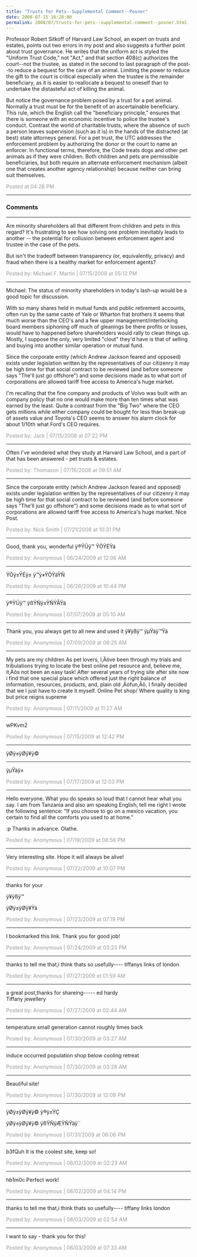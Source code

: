 ```yaml
---
title: "Trusts for Pets--Supplemental Comment--Posner"
date: 2008-07-15 16:28:00
permalink: 2008/07/trusts-for-pets--supplemental-comment--posner.html
---
```

Professor Robert Sitkoff of Harvard Law School, an expert on trusts and estates, points out two errors in my post and also suggests a further point about trust governance. He writes that the uniform act is styled the "Uniform Trust Code," not "Act," and that section 408(c) authorizes the court--not the trustee, as stated in the second to last paragraph of the post--to reduce a bequest for the care of an animal. Limiting the power to reduce the gift to the court is critical especially when the trustee is the remainder beneficiary, as it is easier to reallocate a bequest to oneself than to undertake the distasteful act of killing the animal.   
  
But notice the governance problem posed by a trust for a pet animal. Normally a trust must be for the benefit of an ascertainable beneficiary. This rule, which the English call the "beneficiary principle," ensures that there is someone with an economic incentive to police the trustee's conduct. Contrast the world of charitable trusts, where the absence of such a person leaves supervision (such as it is) in the hands of the distracted (at best) state attorneys general. For a pet trust, the UTC addresses the enforcement problem by authorizing the donor or the court to name an enforcer. In functional terms, therefore, the Code treats dogs and other pet animals as if they were children. Both children and pets are permissible beneficiaries, but both require an alternate enforcement mechanism (albeit one that creates another agency relationship) because neither can bring suit themselves.

<span style="color:#999">Posted at 04:28 PM</span>

<!-- more -->

---

### Comments

---

Are minority shareholders all that different from children and pets in this regard?  It's frustrating to see how solving one problem inevitably leads to another -- the potential for collusion between enforcement agent and trustee in the case of the pets.

But isn't the tradeoff between transparency (or, equivalently, privacy) and fraud when there is a healthy market for enforcement agents?

<span style="color:#999">Posted by: Michael F. Martin | 07/15/2008 at 05:12 PM</span>

---

Michael: The status of minority shareholders in today's lash-up would be a good topic for discussion.  

With so many shares held in mutual funds and public retirement accounts, often run by the same caste of Yale or Wharton frat brothers it seems that much worse than the CEO's and a few upper management/interlocking board members siphoning off much of gleanings be there profits or losses, would have to happened before shareholders would rally to clean things up. Mostly, I suppose the only, very limited "clout" they'd have is that of selling and buying into another similar operation or mutual fund.  

Since the corporate entity (which Andrew Jackson feared and opposed) exists under legislation written by the representatives of our citizenry it may be high time for that social contract to be reviewed (and before someone says "The'll just go offshore") and some decisions made as to what sort of corporations are allowed tariff free access to America's huge market. 

I'm recalling that the fine company and products of Volvo was built with an company policy that no one would make more than ten times what was earned by the least. Quite a contrast from the "Big Two" where the CEO gets millions while either company could be bought for less than break-up of assets value and Toyota's CEO seems to answer his alarm clock for about 1/10th what Ford's CEO requires.

<span style="color:#999">Posted by: Jack | 07/15/2008 at 07:22 PM</span>

---

Often I've wondered what they study at Harvard Law School, and a part of that has been answered - pet trusts & estates.

<span style="color:#999">Posted by: Thomason | 07/16/2008 at 09:51 AM</span>

---

Since the corporate entity (which Andrew Jackson feared and opposed) exists under legislation written by the representatives of our citizenry it may be high time for that social contract to be reviewed (and before someone says "The'll just go offshore") and some decisions made as to what sort of corporations are allowed tariff free access to America's huge market. Nice Post.

<span style="color:#999">Posted by: Nick Smith | 07/21/2008 at 10:31 PM</span>

---

Good, thank you, wonderful
ÿ®ŸÜÿ™ ŸÖŸÉŸá

<span style="color:#999">Posted by: Anonymous | 06/24/2009 at 12:06 AM</span>

---

ŸÖÿ±ŸÉÿ≤ ÿ™ÿ≠ŸÖŸäŸÑ

<span style="color:#999">Posted by: Anonymous | 06/26/2009 at 10:44 PM</span>

---

ÿ®ŸÜÿ™ ÿßŸÑÿ≤ŸÑŸÅŸä

<span style="color:#999">Posted by: Anonymous | 07/07/2009 at 05:10 AM</span>

---

Thank you, you always get to all new and used it 
ÿ¥ÿßÿ™ ÿµŸàÿ™Ÿä

<span style="color:#999">Posted by: Anonymous | 07/09/2009 at 08:25 AM</span>

---

My pets are my children 
As pet lovers, I‚Äôve been through my trials and tribulations trying to locate the best online pet resource and, believe me, it‚Äôs not been an easy task!  After several years of trying site after site now i find that one special place which offered just the 
right balance of information, resources, products, and, plain old ‚Äòfun‚Äô, I finally decided that we I just 
have to create it myself. Online Pet shop/
Where quality is king but price reigns supreme

<span style="color:#999">Posted by: Anonymous | 07/11/2009 at 11:27 AM</span>

---

wPKvm2

<span style="color:#999">Posted by: Anonymous | 07/15/2009 at 12:42 PM</span>

---

ÿØÿ±ÿØÿ¥ÿ©
___
ÿµŸàÿ±

<span style="color:#999">Posted by: Anonymous | 07/17/2009 at 12:03 PM</span>

---

Hello everyone. What you do speaks so loud that I cannot hear what you say.
I am from Tanzania and also am speaking English, tell me right I wrote the following sentence: "If you choose to go on a mexico vacation, you certain to find all the comforts you used to at home."

:p Thanks in advance. Olathe.

<span style="color:#999">Posted by: Anonymous | 07/19/2009 at 08:56 PM</span>

---

Very interesting site. Hope it will always be alive!

<span style="color:#999">Posted by: Anonymous | 07/22/2009 at 10:07 PM</span>

---

thanks for your

ÿ¥ÿßÿ™ 

ÿØÿ±ÿØÿ¥Ÿá

<span style="color:#999">Posted by: Anonymous | 07/23/2009 at 07:19 PM</span>

---

I bookmarked this link. Thank you for good job!

<span style="color:#999">Posted by: Anonymous | 07/24/2009 at 03:23 PM</span>

---


thanks to tell me that,i think thats so usefully----
tiffanys
links of london

<span style="color:#999">Posted by: Anonymous | 07/27/2009 at 01:59 AM</span>

---


a great post,thanks for shareing----- 
ed hardy  
Tiffany jewellery

<span style="color:#999">Posted by: Anonymous | 07/27/2009 at 02:44 AM</span>

---

temperature small generation cannot roughly times back

<span style="color:#999">Posted by: Anonymous | 07/30/2009 at 03:27 AM</span>

---

induce occurred population shop below cooling retreat

<span style="color:#999">Posted by: Anonymous | 07/30/2009 at 03:28 AM</span>

---

Beautiful site!

<span style="color:#999">Posted by: Anonymous | 07/30/2009 at 12:09 PM</span>

---

ÿØÿ±ÿØÿ¥ÿ© ÿ®ÿ±ŸÇ 


ÿØÿ±ÿØÿ¥ÿ© ÿßŸÑÿÆŸÑŸäÿ¨

<span style="color:#999">Posted by: Anonymous | 07/31/2009 at 06:06 PM</span>

---

b3fQuh It is the coolest site, keep so!

<span style="color:#999">Posted by: Anonymous | 08/02/2009 at 02:23 AM</span>

---

hb1m0c Perfect work!

<span style="color:#999">Posted by: Anonymous | 08/02/2009 at 04:14 PM</span>

---

thanks to tell me that,i think thats so usefully----
tiffany 
links london

<span style="color:#999">Posted by: Anonymous | 08/03/2009 at 02:54 AM</span>

---

I want to say - thank you for this!

<span style="color:#999">Posted by: Anonymous | 08/03/2009 at 07:33 AM</span>